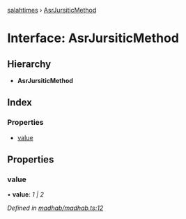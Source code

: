 [salahtimes](../README.md) › [AsrJursiticMethod](asrjursiticmethod.md)

# Interface: AsrJursiticMethod

## Hierarchy

* **AsrJursiticMethod**

## Index

### Properties

* [value](asrjursiticmethod.md#value)

## Properties

###  value

• **value**: *1 | 2*

*Defined in [madhab/madhab.ts:12](https://github.com/doniseferi/salahtimes/blob/83ca079/src/madhab/madhab.ts#L12)*
